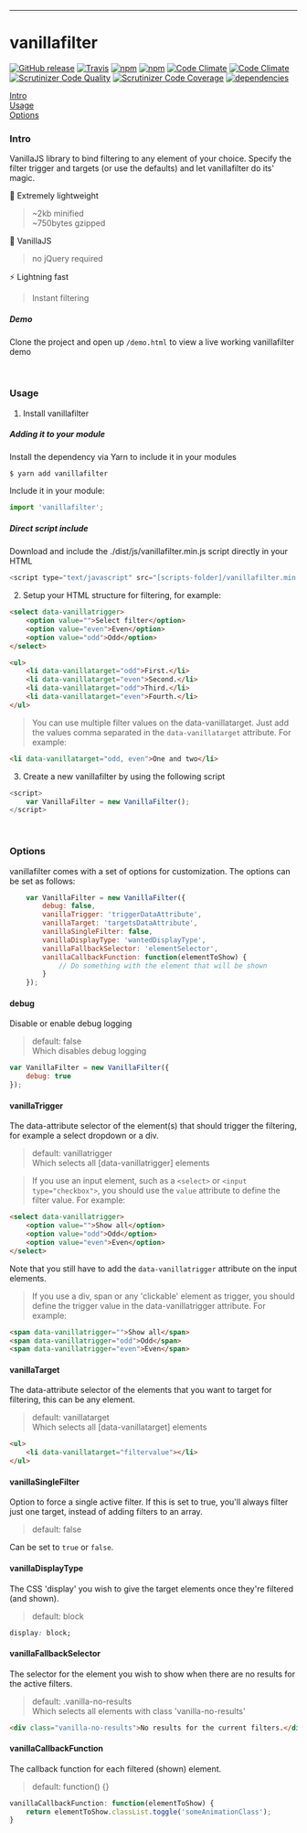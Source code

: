 ___

# vanillafilter
[![GitHub release](https://img.shields.io/github/release/dverleg/vanillafilter.svg)](https://github.com/dverleg/vanillafilter)
[![Travis](https://img.shields.io/travis/dverleg/vanillafilter.svg)](https://travis-ci.org/dverleg/vanillafilter)
[![npm](https://img.shields.io/npm/dt/vanillafilter.svg)](https://www.npmjs.com/package/vanillafilter)
[![npm](https://img.shields.io/npm/dm/vanillafilter.svg)](https://www.npmjs.com/package/vanillafilter)
[![Code Climate](https://img.shields.io/codeclimate/github/dverleg/vanillafilter.svg)](https://codeclimate.com/github/dverleg/vanillafilter)
[![Code Climate](https://img.shields.io/codeclimate/issues/github/dverleg/vanillafilter.svg)](https://codeclimate.com/github/dverleg/vanillafilter)
[![Scrutinizer Code Quality](https://scrutinizer-ci.com/g/dverleg/vanillafilter/badges/quality-score.png?b=master)](https://scrutinizer-ci.com/g/dverleg/vanillafilter/?branch=master)
[![Scrutinizer Code Coverage](https://scrutinizer-ci.com/g/dverleg/vanillafilter/badges/coverage.png?b=master)](https://scrutinizer-ci.com/g/dverleg/vanillafilter/?branch=master)
[![dependencies](https://david-dm.org/dverleg/vanillafilter.svg)](https://www.npmjs.com/package/vanillafilter)

[Intro](#intro)<br>
[Usage](#usage)<br>
[Options](#options)

### Intro
VanillaJS library to bind filtering to any element of your choice. Specify the filter trigger and targets (or use the defaults) and let vanillafilter do its' magic.

:leaves: Extremely lightweight <br>
> ~2kb minified <br>
> ~750bytes gzipped

:tada: VanillaJS
> no jQuery required

:zap: Lightning fast
> Instant filtering

##### Demo
Clone the project and open up ```/demo.html``` to view a live working vanillafilter demo

<br>

### Usage
1. Install vanillafilter

##### Adding it to your module
Install the dependency via Yarn to include it in your modules
```
$ yarn add vanillafilter
```
Include it in your module:
```javascript
import 'vanillafilter';
```

##### Direct script include
Download and include the ./dist/js/vanillafilter.min.js script directly in your HTML
```javascript
<script type="text/javascript" src="[scripts-folder]/vanillafilter.min.js"></script>
```

2. Setup your HTML structure for filtering, for example:
```html
<select data-vanillatrigger>
	<option value="">Select filter</option>
	<option value="even">Even</option>
	<option value="odd">Odd</option>
</select>

<ul>
	<li data-vanillatarget="odd">First.</li>
	<li data-vanillatarget="even">Second.</li>
	<li data-vanillatarget="odd">Third.</li>
	<li data-vanillatarget="even">Fourth.</li>
</ul>
```

> You can use multiple filter values on the data-vanillatarget. Just add the values comma separated in the ```data-vanillatarget``` attribute. For example:
```html
<li data-vanillatarget="odd, even">One and two</li>
```

3. Create a new vanillafilter by using the following script
```javascript
<script>
	var VanillaFilter = new VanillaFilter();
</script>
```

<br>

### Options
vanillafilter comes with a set of options for customization. The options can be set as follows:
```js
	var VanillaFilter = new VanillaFilter({
		debug: false,
		vanillaTrigger: 'triggerDataAttribute',
		vanillaTarget: 'targetsDataAttribute',
		vanillaSingleFilter: false,
		vanillaDisplayType: 'wantedDisplayType',
		vanillaFallbackSelector: 'elementSelector',
		vanillaCallbackFunction: function(elementToShow) {
			// Do something with the element that will be shown
		}
	});
```

#### debug
Disable or enable debug logging
> default: false <br>
> Which disables debug logging
```js
var VanillaFilter = new VanillaFilter({
	debug: true
});
```

#### vanillaTrigger
The data-attribute selector of the element(s) that should trigger the filtering, for example a select dropdown or a div.
> default: vanillatrigger <br>
> Which selects all [data-vanillatrigger] elements

> If you use an input element, such as a ```<select>``` or ```<input type="checkbox">```, you should use the ```value``` attribute to define the filter value. For example:
```html
<select data-vanillatrigger>
	<option value="">Show all</option>
	<option value="odd">Odd</option>
	<option value="even">Even</option>
</select>
```
Note that you still have to add the ```data-vanillatrigger``` attribute on the input elements.

> If you use a div, span or any 'clickable' element as trigger, you should define the trigger value in the data-vanillatrigger attribute. For example:
```html
<span data-vanillatrigger="">Show all</span>
<span data-vanillatrigger="odd">Odd</span>
<span data-vanillatrigger="even">Even</span>
```

#### vanillaTarget
The data-attribute selector of the elements that you want to target for filtering, this can be any element.
> default: vanillatarget <br>
> Which selects all [data-vanillatarget] elements
```html
<ul>
	<li data-vanillatarget="filtervalue"></li>
</ul>
```

#### vanillaSingleFilter
Option to force a single active filter. If this is set to true, you'll always filter just one target, instead of adding filters to an array.
> default: false <br>

Can be set to `true` or `false`.

#### vanillaDisplayType
The CSS 'display' you wish to give the target elements once they're filtered (and shown).
> default: block <br>
```css
display: block;
```

#### vanillaFallbackSelector
The selector for the element you wish to show when there are no results for the active filters.
> default: .vanilla-no-results <br>
> Which selects all elements with class 'vanilla-no-results'
```html
<div class="vanilla-no-results">No results for the current filters.</div>
```

#### vanillaCallbackFunction
The callback function for each filtered (shown) element.
> default: function() {} <br>
```js
vanillaCallbackFunction: function(elementToShow) {
	return elementToShow.classList.toggle('someAnimationClass');
}
```
